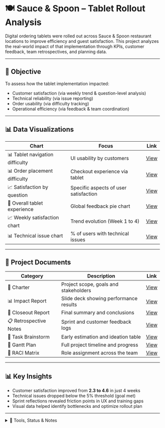 # 🍽️ Sauce & Spoon – Tablet Rollout Analysis

Digital ordering tablets were rolled out across Sauce & Spoon restaurant locations to improve efficiency and guest satisfaction. This project analyzes the real-world impact of that implementation through KPIs, customer feedback, team retrospectives, and planning data.

---

## 🎯 Objective

To assess how the tablet implementation impacted:

- Customer satisfaction (via weekly trend & question-level analysis)
- Technical reliability (via issue reporting)
- Order usability (via difficulty tracking)
- Operational efficiency (via feedback & team coordination)

---

## 📊 Data Visualizations

| Chart | Focus | Link |
|-------|-------|------|
| 📊 Tablet navigation difficulty | UI usability by customers | [View](https://docs.google.com/spreadsheets/d/1ykBX8dbQAnXCY5ViaUzpITCgO278393WtakXG7W4mqE/edit?gid=1654711040#gid=1654711040) |
| 📊 Order placement difficulty | Checkout experience via tablet | [View](https://docs.google.com/spreadsheets/d/1l1_YSu-U4fy2ohLu27_ZIWB7t5nRNm1AB9FgObOj-qk/edit?gid=1654711040#gid=1654711040) |
| 📈 Satisfaction by question | Specific aspects of user satisfaction | [View](https://docs.google.com/spreadsheets/d/1sMqKXay6Sgb6staQtXOHEoe2mz_u4Ae0Y_2edKHijK0/edit?gid=509368585#gid=509368585) |
| 🥧 Overall tablet experience | Global feedback pie chart | [View](https://docs.google.com/spreadsheets/d/1kXX1FiB__oH8d5Ww0fgIwP8RNvA7u-ezxgT4g4TJiB4/edit?gid=509368585#gid=509368585) |
| 📈 Weekly satisfaction chart | Trend evolution (Week 1 to 4) | [View](https://docs.google.com/spreadsheets/d/1n24XQQ0E-lbZ47N833PgcJZESG3c94Bk1tdcO6um7hU/edit?usp=sharing) |
| 📊 Technical issue chart | % of users with technical issues | [View](https://docs.google.com/spreadsheets/d/1CH06ABWm33kSCH-mCjfW53gjXKCI22gPx_LYX1-QxHg/edit?usp=sharing) |

---

## 🧾 Project Documents

| Category | Description | Link |
|----------|-------------|------|
| 📄 Charter | Project scope, goals and stakeholders | [View](https://docs.google.com/document/d/1akdzI-m0eqNM82U-GxYaKkRapFlkcbExuaS0eKidjhI/edit?usp=sharing&resourcekey=0--5ctfAGfZWOHsqW0IdvWGQ) |
| 📊 Impact Report | Slide deck showing performance results | [View](https://docs.google.com/presentation/d/1dLqKritHZjMiAPROKr4CGG7CuMyli2JKkR6Mg7yOcuE/edit?usp=sharing) |
| 📄 Closeout Report | Final summary and conclusions | [View](https://docs.google.com/document/d/1THna7S84dOBGcRtUjOK2-5EWGbIm8yFQ62OBUy4y1PE/edit?usp=sharing) |
| 📋 Retrospective Notes | Sprint and customer feedback logs | [View](https://docs.google.com/spreadsheets/d/18ee8hIC26REdTX90QpTBjeMRYoFW--Kn72EnVwmqm3o/edit?usp=sharing) |
| 🧠 Task Brainstorm | Early estimation and ideation table | [View](https://docs.google.com/spreadsheets/d/1K1cySMbsCFf5ZfUfsVdrGkUB49bUXvMXPMLFtAk0fDo/edit?usp=sharing) |
| 📅 Gantt Plan | Full project timeline and progress | [View](https://docs.google.com/spreadsheets/d/1fZTLg9Tx_9eG6yJ94gmq6ORFfL388jDHL9m8Apxx6tw/edit?usp=sharing&resourcekey=0-Jif-Ep2sKojNuiXPlyFtzA) |
| 📌 RACI Matrix | Role assignment across the team | [View](https://docs.google.com/spreadsheets/d/19xx6zGqN2-1aTm-59CLdah5Czx-wDxLw/edit?usp=sharing&ouid=109919661958830704736&rtpof=true&sd=true) |

---

## 📊 Key Insights

- Customer satisfaction improved from **2.3 to 4.6** in just 4 weeks
- Technical issues dropped below the 5% threshold (goal met)
- Sprint reflections revealed friction points in UX and training gaps
- Visual data helped identify bottlenecks and optimize rollout plan

---

<details>
<summary>🔧 Tools, Status & Notes</summary>

### ⚙️ Tools & Methods

- **Google Sheets** – dashboarding and visual analytics  
- **Google Slides / Docs** – documentation and reports  
- **Agile / Scrum** – retrospective practice  
- **RACI Matrix** – team roles and clarity  
- **Gantt Planning** – timeline and task tracking  

---

### ✅ Status

📌 Completed – used as part of a public GitHub portfolio and interview material for analytics roles.

---

### 📌 Note

All materials are anonymized and built as part of the Google Project Management & Data Analytics certification program.

</details>
